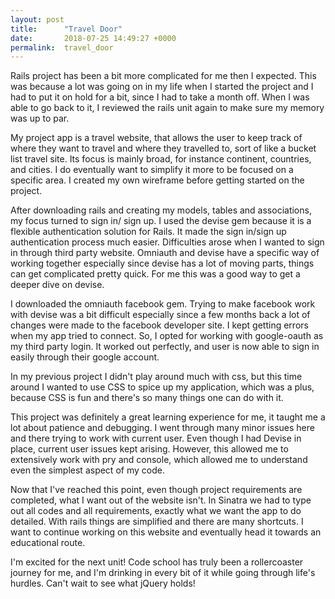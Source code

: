 ```yaml
---
layout: post
title:      "Travel Door"
date:       2018-07-25 14:49:27 +0000
permalink:  travel_door
---
```




Rails project has been a bit more complicated for me then I expected. This was because a lot was going on in my life when I started the project and I had to put it on hold for a bit, since I had to take a month off. When I was able to go back to it, I reviewed the rails unit again to make sure my memory was up to par.

My project app is a travel website, that allows the user to keep track of where they want to travel and where they travelled to, sort of like a bucket list travel site. Its focus is mainly broad, for instance continent, countries, and cities. I do eventually want to simplify it more to be focused on a specific area. I created my own wireframe before getting started on the project.

After downloading rails and creating my models, tables and associations, my focus turned to sign in/ sign up. I used  the devise gem because it is a flexible authentication solution for Rails. It made the sign in/sign up authentication process much easier. Difficulties arose when I wanted to sign in through third party website. Omniauth and devise have a specific way of working together especially since devise has a lot of moving parts, things can get complicated pretty quick. For me this was a good way to get a deeper dive on devise.

I downloaded the omniauth facebook gem. Trying to make facebook work with devise was a bit difficult especially since a few months back a lot of changes were made to the facebook developer site. I kept getting errors when my app tried to connect. So, I opted for working with google-oauth as my third party login. It worked out perfectly, and user is now able to sign in easily through their google account.

In my previous project I didn't play around much with css, but this time around I wanted to use CSS to spice up my application, which was a plus, because CSS is fun and there's so many things one can do with it.  

This project was definitely a great learning experience for me, it taught me a lot about patience and debugging. I went through many minor issues here and there trying to work with current user. Even though I had Devise in place, current user issues kept arising. However, this allowed me to extensively work with pry and console, which allowed me to understand even the simplest aspect of my code. 

Now that I've reached this point, even though project requirements are completed, what I want out of the website isn't. In Sinatra we had to type out all codes and all requirements, exactly what we want the app to do detailed. With rails things are simplified and there are many shortcuts. I want to continue working on this website and eventually head it towards an educational route. 

I'm excited for the next unit! Code school has truly been a rollercoaster journey for me, and I'm drinking in every bit of it while going through life's hurdles. Can't wait to see what jQuery holds!
